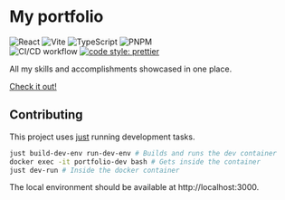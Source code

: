 # My portfolio

![React](https://img.shields.io/badge/react-%2320232a.svg?style=for-the-badge&logo=react&logoColor=%2361DAFB)
![Vite](https://img.shields.io/badge/vite-%23646CFF.svg?style=for-the-badge&logo=vite&logoColor=white)
![TypeScript](https://img.shields.io/badge/typescript-%23007ACC.svg?style=for-the-badge&logo=typescript&logoColor=white)
![PNPM](https://img.shields.io/badge/pnpm-%234a4a4a.svg?style=for-the-badge&logo=pnpm&logoColor=f69220)
<br>
![CI/CD workflow](https://github.com/vncsmyrnk/portfolio/actions/workflows/ci-cd.yml/badge.svg)
[![code style: prettier](https://img.shields.io/badge/code_style-prettier-ff69b4.svg)](https://github.com/prettier/prettier)

All my skills and accomplishments showcased in one place.

[Check it out!](https://vncsmyrnk.github.io/portfolio/)

## Contributing

This project uses [just](https://github.com/casey/just) running development tasks.

```bash
just build-dev-env run-dev-env # Builds and runs the dev container
docker exec -it portfolio-dev bash # Gets inside the container
just dev-run # Inside the docker container
```

The local environment should be available at http://localhost:3000.
